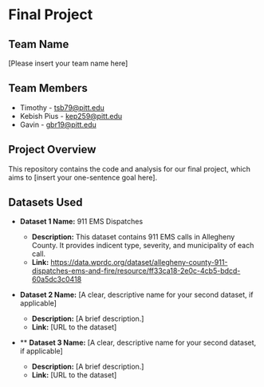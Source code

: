 # Final Project

## Team Name
[Please insert your team name here]

## Team Members
* Timothy - tsb79@pitt.edu
* Kebish Pius - kep259@pitt.edu
* Gavin - gbr19@pitt.edu

## Project Overview
This repository contains the code and analysis for our final project, which aims to [insert your one-sentence goal here].

## Datasets Used
* **Dataset 1 Name:** 911 EMS Dispatches
  * **Description:** This dataset contains 911 EMS calls in Allegheny County. It provides indicent type, severity, and municipality of each call. 
  * **Link:** https://data.wprdc.org/dataset/allegheny-county-911-dispatches-ems-and-fire/resource/ff33ca18-2e0c-4cb5-bdcd-60a5dc3c0418

* **Dataset 2 Name:** [A clear, descriptive name for your second dataset, if applicable]
  * **Description:** [A brief description.]
  * **Link:** [URL to the dataset]
 
* ** **Dataset 3 Name:** [A clear, descriptive name for your second dataset, if applicable]
  * **Description:** [A brief description.]
  * **Link:** [URL to the dataset]
